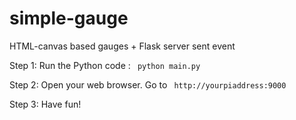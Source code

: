 # simple-gauge
HTML-canvas based gauges + Flask server sent event

Step 1: Run the Python code : <code> python main.py </code>

Step 2: Open your web browser. Go to <code> http://yourpiaddress:9000 </code>

Step 3: Have fun!
